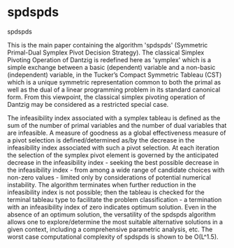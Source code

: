 # spdspds
spdspds 

This is the main paper containing the algorithm 'spdspds' (Symmetric Primal-Dual Symplex Pivot Decision Strategy). 
The classical Simplex Pivoting Operation of Dantzig is redefined here as 'symplex' 
which is a simple exchange between a basic (dependent) variable and a non-basic (independent) variable, 
in the Tucker’s Compact Symmetric Tableau (CST) which is a unique symmetric representation 
common to both the primal as well as the dual of a 
linear programming problem in its standard canonical form.
From this viewpoint, the classical simplex pivoting operation of Dantzig may be considered as a restricted special case. 

The infeasibility index associated with a symplex tableau is defined as the sum of the number of primal variables and the number of dual variables that are infeasible. 
A measure of goodness as a global effectiveness measure of a pivot selection is defined/determined as/by the decrease in the infeasibility index associated with such a pivot selection. 
At each iteration the selection of the symplex pivot element is governed by the anticipated decrease in the infeasibility index - 
seeking the best possible decrease in the infeasibility index - 
from among a wide range of candidate choices with non-zero values - 
limited only by considerations of potential numerical instability. 
The algorithm terminates when further reduction in the infeasibility index is not possible; 
then the tableau is checked for the terminal tableau type to facilitate the problem classification - 
a termination with an infeasibility index of zero indicates optimum solution. 
Even in the absence of an optimum solution, the versatility of the spdspds algorithm allows one to explore/determine the most suitable alternative solutions in a given context, 
including a comprehensive parametric analysis, etc. 
The worst case computational complexity of spdspds is shown to be O(L^1.5).
